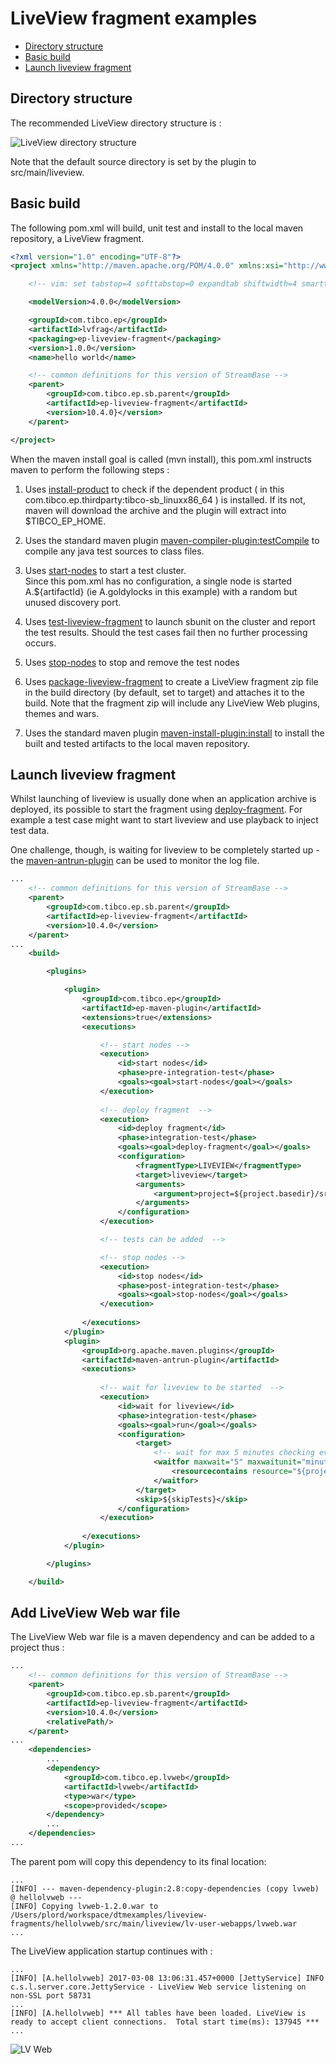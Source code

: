# LiveView fragment examples

* [Directory structure](#directory-structure)
* [Basic build](#basic-build)
* [Launch liveview fragment](#launch-liveview-fragment)

<a name="directory-structure"></a>

## Directory structure
  
The recommended LiveView directory structure is :
  
![LiveView directory structure](uml/liveview-structure.svg)

Note that the default source directory is set by the plugin to 
src/main/liveview.

<a name="basic-build"></a>

## Basic build

The following pom.xml will build, unit test and install to the local maven 
repository, a LiveView fragment.

``` xml
<?xml version="1.0" encoding="UTF-8"?>
<project xmlns="http://maven.apache.org/POM/4.0.0" xmlns:xsi="http://www.w3.org/2001/XMLSchema-instance" xsi:schemaLocation="http://maven.apache.org/POM/4.0.0 http://maven.apache.org/xsd/maven-4.0.0.xsd">

    <!-- vim: set tabstop=4 softtabstop=0 expandtab shiftwidth=4 smarttab : -->

    <modelVersion>4.0.0</modelVersion>

    <groupId>com.tibco.ep</groupId>
    <artifactId>lvfrag</artifactId>
    <packaging>ep-liveview-fragment</packaging>
    <version>1.0.0</version>
    <name>hello world</name>

    <!-- common definitions for this version of StreamBase -->
    <parent>
        <groupId>com.tibco.ep.sb.parent</groupId>
        <artifactId>ep-liveview-fragment</artifactId>
        <version>10.4.0}</version>
    </parent>

</project>
```

When the maven install goal is called (mvn install), this pom.xml instructs
maven to perform the following steps :
  
1. Uses [install-product](https://tibcosoftware.github.io/tibco-streaming-maven-plugin/1.5.0-SNAPSHOT/ep-maven-plugin/install-product-mojo.html) to check if the 
    dependent product ( in this com.tibco.ep.thirdparty:tibco-sb_linuxx86_64 ) is
    installed.  If its not, maven will download the archive and the plugin
    will extract into $TIBCO_EP_HOME.
    
2. Uses the standard maven plugin [maven-compiler-plugin:testCompile](https://maven.apache.org/plugins/maven-compiler-plugin/testCompile-mojo.html)
    to compile any java test sources to class files.
    
3. Uses [start-nodes](https://tibcosoftware.github.io/tibco-streaming-maven-plugin/1.5.0-SNAPSHOT/ep-maven-plugin/start-nodes-mojo.html) to start a test cluster.  
    Since this pom.xml has no configuration, a single node is started 
    A.$\{artifactId\} (ie A.goldylocks in this example) with a random but unused 
    discovery port.
    
4. Uses [test-liveview-fragment](https://tibcosoftware.github.io/tibco-streaming-maven-plugin/1.5.0-SNAPSHOT/ep-maven-plugin/test-liveview-fragment-mojo.html) 
    to launch sbunit on the cluster and report the test results.  Should the 
    test cases fail then no further processing occurs.
    
5. Uses [stop-nodes](https://tibcosoftware.github.io/tibco-streaming-maven-plugin/1.5.0-SNAPSHOT/ep-maven-plugin/stop-nodes-mojo.html) to stop and remove the test 
    nodes
  
6. Uses [package-liveview-fragment](https://tibcosoftware.github.io/tibco-streaming-maven-plugin/1.5.0-SNAPSHOT/ep-maven-plugin/package-liveview-fragment-mojo.html) 
    to create a LiveView fragment zip file in the build directory (by 
    default, set to target) and attaches it to the build.  Note that the fragment
    zip will include any LiveView Web plugins, themes and wars.
    
7. Uses the standard maven plugin [maven-install-plugin:install](https://maven.apache.org/plugins/maven-install-plugin/install-mojo.html)
    to install the built and tested artifacts to the local maven repository.
    

<a name="launch-liveview-fragment"></a>

## Launch liveview fragment

Whilst launching of liveview is usually done when an application archive is
deployed, its possible to start the fragment using [deploy-fragment](https://tibcosoftware.github.io/tibco-streaming-maven-plugin/1.5.0-SNAPSHOT/ep-maven-plugin/deploy-fragment-mojo.html).
For example a test case might want to start liveview and use playback to inject
test data.

One challenge, though, is waiting for liveview to be completely started up -
the [maven-antrun-plugin](http://maven.apache.org/plugins/maven-antrun-plugin/)
can be used to monitor the log file.
  
``` xml
...
    <!-- common definitions for this version of StreamBase -->
    <parent>
        <groupId>com.tibco.ep.sb.parent</groupId>
        <artifactId>ep-liveview-fragment</artifactId>
        <version>10.4.0</version>
    </parent>
...
    <build>

        <plugins>

            <plugin>
                <groupId>com.tibco.ep</groupId>
                <artifactId>ep-maven-plugin</artifactId>
                <extensions>true</extensions>
                <executions>

                    <!-- start nodes -->
                    <execution>
                        <id>start nodes</id>
                        <phase>pre-integration-test</phase>
                        <goals><goal>start-nodes</goal></goals>
                    </execution>
                    
                    <!-- deploy fragment  -->
                    <execution>
                        <id>deploy fragment</id>
                        <phase>integration-test</phase>
                        <goals><goal>deploy-fragment</goal></goals>
                        <configuration>
                            <fragmentType>LIVEVIEW</fragmentType>
                            <target>liveview</target>
                            <arguments>
                                <argument>project=${project.basedir}/src/main/liveview</argument>
                            </arguments>
                        </configuration>
                    </execution>

                    <!-- tests can be added  -->

                    <!-- stop nodes -->
                    <execution>
                        <id>stop nodes</id>
                        <phase>post-integration-test</phase>
                        <goals><goal>stop-nodes</goal></goals>
                    </execution>
                    
                </executions>
            </plugin>
            <plugin>
                <groupId>org.apache.maven.plugins</groupId>
                <artifactId>maven-antrun-plugin</artifactId>
                <executions>
                
                    <!-- wait for liveview to be started  -->
                    <execution>
                        <id>wait for liveview</id>
                        <phase>integration-test</phase>
                        <goals><goal>run</goal></goals>
                        <configuration>
                            <target>
                                <!-- wait for max 5 minutes checking every 500ms -->
                                <waitfor maxwait="5" maxwaitunit="minute" checkevery="500">
                                    <resourcecontains resource="${project.build.directory}/test-nodes/A.${project.artifactId}/liveview0.out" substring="LiveView is ready to accept client connections"/>
                                </waitfor>
                            </target>
                            <skip>${skipTests}</skip>
                        </configuration>
                    </execution>
                    
                </executions>
            </plugin>

        </plugins>

    </build>
```

## Add LiveView Web war file

The LiveView Web war file is a maven dependency and can be added to a project
thus :
  
``` xml
...
    <!-- common definitions for this version of StreamBase -->
    <parent>
        <groupId>com.tibco.ep.sb.parent</groupId>
        <artifactId>ep-liveview-fragment</artifactId>
        <version>10.4.0</version>
        <relativePath/>
    </parent>
...
    <dependencies>
        ...
        <dependency>
            <groupId>com.tibco.ep.lvweb</groupId>
            <artifactId>lvweb</artifactId>
            <type>war</type>
            <scope>provided</scope>
        </dependency>
        ...
    </dependencies>
...
```

The parent pom will copy this dependency to its final location:

``` shell
...
[INFO] --- maven-dependency-plugin:2.8:copy-dependencies (copy lvweb) @ hellolvweb ---
[INFO] Copying lvweb-1.2.0.war to /Users/plord/workspace/dtmexamples/liveview-fragments/hellolvweb/src/main/liveview/lv-user-webapps/lvweb.war
...
```

The LiveView application startup continues with :
  
``` shell
...
[INFO] [A.hellolvweb] 2017-03-08 13:06:31.457+0000 [JettyService] INFO  c.s.l.server.core.JettyService - LiveView Web service listening on non-SSL port 58731
...
[INFO] [A.hellolvweb] *** All tables have been loaded. LiveView is ready to accept client connections.  Total start time(ms): 137945 ***
...
```

![LV Web](images/lvweb.png)

